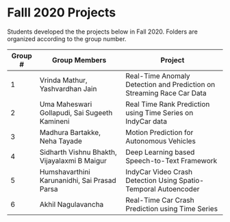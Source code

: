 # Falll 2020 Projects
Students developed the the projects below in Fall 2020. Folders are organized according to the group number.

| Group # | Group Members                                 | Project                                                      |
| ------- | --------------------------------------------- | ------------------------------------------------------------ |
| 1       | Vrinda Mathur, Yashvardhan Jain               | Real-Time Anomaly Detection and Prediction on Streaming Race Car Data |
| 2       | Uma Maheswari Gollapudi, Sai Sugeeth Kamineni | Real Time Rank Prediction using Time Series on IndyCar data  |
| 3       | Madhura Bartakke, Neha Tayade                 | Motion Prediction for Autonomous Vehicles                    |
| 4       | Sidharth Vishnu Bhakth, Vijayalaxmi B Maigur  | Deep Learning based Speech-to-Text Framework                 |
| 5       | Humshavarthini Karunanidhi, Sai Prasad Parsa  | IndyCar Video Crash Detection Using Spatio-Temporal Autoencoder |
| 6       | Akhil Nagulavancha                            | Real-Time Car Crash Prediction using Time Series             |

